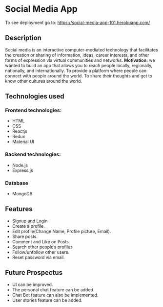 # Social Media App

To see deployment go to: https://social-media-app-101.herokuapp.com/

## Description

Social media is an interactive computer-mediated technology that facilitates the creation or sharing of information, ideas, career interests, and other forms of expression via virtual communities and networks.
**Motivation:** we wanted to build an app that allows you to reach people locally, regionally, nationally, and internationally. To provide a platform where people can connect with people around the world. To share their thoughts and get to know other cultures around the world.

## Technologies used

### Frontend technologies:
* HTML
* CSS
* Reactjs
* Redux
* Material UI

### Backend technologies:
* Node.js
* Express.js

### Database
* MongoDB


## Features

* Signup and Login
* Create a profile.
* Edit profile(Change Name, Profile picture, Email).
* Share posts.
* Comment and Like on Posts.
* Search other people’s profiles
* Follow/unfollow other users.
* Reset password via email.

## Future Prospectus

* UI can be improved.
* The personal chat feature can be added.
* Chat Bot feature can also be implemented.
* User stories feature can be added.
